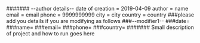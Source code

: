 #######
    --author details--
    date of creation = 2019-04-09
    author = name
    email = email
    phone = 9999999999
    city = city
    country = country
    ###please add you details if you are modifying as follows
    ###--modifier1--
    ###date=
    ###name=
    ###email=
    ###phone=
    ###country=
    #######
    Small description of project and how to run goes here